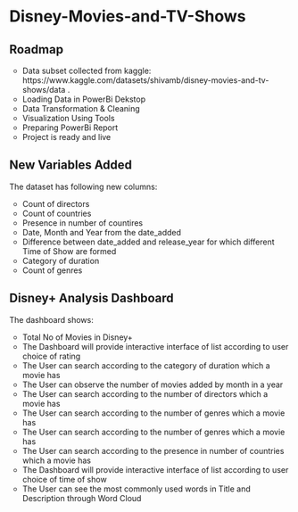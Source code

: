# Disney-Movies-and-TV-Shows

## Roadmap
<ul style="list-style-type:circle;">
  <li>Data subset collected from kaggle: https://www.kaggle.com/datasets/shivamb/disney-movies-and-tv-shows/data .</li>
  <li>Loading Data in PowerBi Dekstop</li>
  <li>Data Transformation & Cleaning</li>
  <li>Visualization Using Tools</li>
  <li>Preparing PowerBi Report</li>
  <li>Project is ready and live</li>
  </ul>

## New Variables Added
The dataset has following new columns:
<ul style="list-style-type:circle;">
  <li>Count of directors</li>
  <li>Count of countries</li>
  <li>Presence in number of countires</li>
  <li>Date, Month and Year from the date_added</li>
  <li>Difference between date_added and release_year for which different Time of Show are formed</li>  
  <li>Category of duration</li>
  <li>Count of genres</li>
  </ul>

## Disney+ Analysis Dashboard
The dashboard shows:
<ul style="list-style-type:circle;">
  <li>Total No of Movies in Disney+</li>
  <li>The Dashboard will provide interactive interface of list according to user choice of rating</li>
  <li>The User can search according to the category of duration which a movie has</li>
  <li>The User can observe the number of movies added by month in a year</li>
  <li>The User can search according to the number of directors which a movie has</li>
  <li>The User can search according to the number of genres which a movie has</li>
  <li>The User can search according to the number of genres which a movie has</li>
  <li>The User can search according to the presence in number of countries which a movie has</li>
  <li>The Dashboard will provide interactive interface of list according to user choice of time of show</li>
  <li>The User can see the most commonly used words in Title and Description through Word Cloud</li>
  </ul>
  
